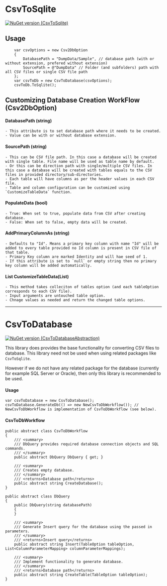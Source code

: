 # CsvToSqlite

[![NuGet version (CsvToSqlite)](https://img.shields.io/nuget/v/CsvToSqlite.svg?style=flat-square)](https://www.nuget.org/packages/CsvToSqlite/)

## Usage
```
    var csvOptions = new Csv2DbOption
    {
        DatabasePath = "DumpData/Sample", // database path (with or without extension, prefered without extension)
        SourcePath = @"DumpData" // Folder (and subfolders) path with all CSV files or single CSV file path
    };
    var csvToDb = new CsvToDatabase(csvOptions);
    csvToDb.ToSqlite();
```

## Customizing Database Creation WorkFlow (Csv2DbOption)

#### DatabasePath (string)
    - This attribute is to set database path where it needs to be created.
    - Value can be with or without database extension.

#### SourcePath (string)
    - This can be CSV file path. In this case a database will be created with single table. File name will be used as table name by default.
    - Or this can be direction path with single/multiple CSV files. In this case a database will be created with tables equals to the CSV files in provided directory/sub-directories.
    - Each table will have columns as per the header values in each CSV file.
    - Table and column configuration can be customized using `CustomizeTableData` function.

#### PopulateData (bool)
    - True: When set to true, populate data from CSV after creating database.
    - False: When set to false, empty data will be created.

#### AddPrimaryColumnAs (string)
    - Defaults to "Id". Means a primary key column with name "Id" will be added to every table provided no Id column is present in CSV file of that table.
    - Primary Key column are marked Identity and will hae seed of 1.
    - If this attribute is set to `null` or empty string then no primary key column will be added automatically.

#### List<TableOption> CustomizeTableData(List<TableOption>)
    - This method takes colleciton of tables option (and each tableOption corresponds to each CSV file).
    - Input arguments are untouched table option.
    - Chnage values as needed and return the changed table options.

---

# CsvToDatabase

[![NuGet version (CsvToDatabaseAbstraction)](https://img.shields.io/nuget/v/CsvToDatabaseAbstraction.svg?style=flat-square)](https://www.nuget.org/packages/CsvToDatabaseAbstraction/)

This library does provides the base functionality for converting CSV files to database. This library need not be used when using related packages like `CsvToSqlite`.

However if we do not have any related package for the database (currently for example SQL Server or Oracle), then only this library is recommended to be used.

#### Usage
```
var csvToDatabase = new CsvToDatabase();
csvToDatabase.GenerateDb(() => new NewCsvToDbWorkflow()); // NewCsvToDbWorkflow is implementation of CsvToDbWorkflow (see below).
```

#### CsvToDbWorkflow
```
public abstract class CsvToDbWorkflow
{
    /// <summary>
    /// DbQuery provides required database connection objects and SQL commands.
    /// </summary>
    public abstract DbQuery DbQuery { get; }

    /// <summary>
    /// Creates empty database.
    /// </summary>
    /// <returns>Database path</returns>
    public abstract string CreateDatabase();
}

public abstract class DbQuery
{
    public DbQuery(string databasePath)
    {
    }

    /// <summary>
    /// Generate Insert query for the database using the passed in parameters.
    /// </summary>
    /// <returns>Insert query</returns>
    public abstract string Insert(TableOption tableOption, List<ColumnParameterMapping> columnParameterMappings);
    
    /// <summary>
    /// Implement functionality to generate database.
    /// </summary>
    /// <returns>Database path</returns>
    public abstract string CreateTable(TableOption tableOption);
}
```
